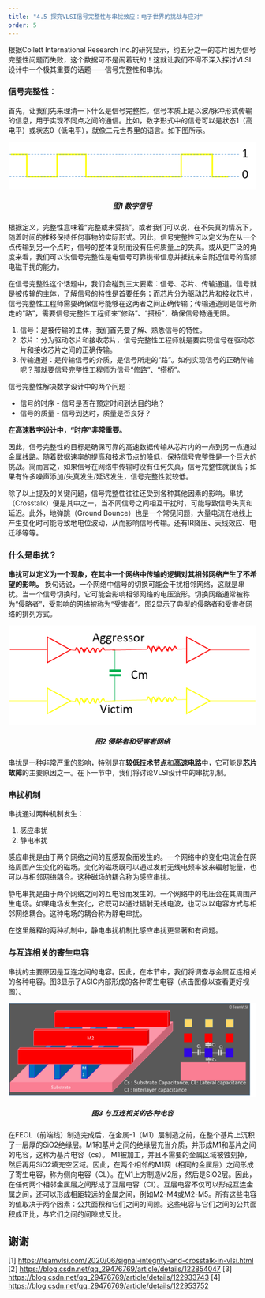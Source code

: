 ```yaml
---
title: "4.5 探究VLSI信号完整性与串扰效应：电子世界的挑战与应对"
order: 5
---
```


根据Collett International Research Inc.的研究显示，约五分之一的芯片因为信号完整性问题而失败，这个数据可不是闹着玩的！这就让我们不得不深入探讨VLSI设计中一个极其重要的话题——信号完整性和串扰。

### 信号完整性：

首先，让我们先来理清一下什么是信号完整性。信号本质上是以波/脉冲形式传输的信息，用于实现不同点之间的通信。比如，数字形式中的信号可以是状态1（高电平）或状态0（低电平），就像二元世界里的语言。如下图所示。

<div style="text-align:center;">
  <img src="./image-24.png" alt="ASIC Flow" width="500" />
  <h5>图1 数字信号</h5>
</div>

根据定义，完整性意味着“完整或未受损”。或者我们可以说，在不失真的情况下，随着时间的推移保持任何事物的实际形式。因此，信号完整性可以定义为在从一个点传输到另一个点时，信号的整体复制而没有任何质量上的失真。或从更广泛的角度来看，我们可以说信号完整性是电信号可靠携带信息并抵抗来自附近信号的高频电磁干扰的能力。

在信号完整性这个话题中，我们会碰到三大要素：信号、芯片、传输通道。信号就是被传输的主体，了解信号的特性是首要任务；而芯片分为驱动芯片和接收芯片，信号完整性工程师需要确保信号能够在这两者之间正确传输；传输通道则是信号所走的“路”，需要信号完整性工程师来“修路”、“搭桥”，确保信号畅通无阻。

1. 信号：是被传输的主体，我们首先要了解、熟悉信号的特性。
2. 芯片：分为驱动芯片和接收芯片，信号完整性工程师就是要实现信号在驱动芯片和接收芯片之间的正确传输。
3. 传输通道：是传输信号的介质，是信号所走的“路”。如何实现信号的正确传输呢？那就要信号完整性工程师为信号“修路”、“搭桥”。



信号完整性解决数字设计中的两个问题：

- 信号的时序 - 信号是否在预定时间到达目的地？
- 信号的质量 - 信号到达时，质量是否良好？

**在高速数字设计中，“时序”非常重要。**

因此，信号完整性的目标是确保可靠的高速数据传输从芯片内的一点到另一点通过金属线路。随着数据速率的提高和技术节点的降低，保持信号完整性是一个巨大的挑战。简而言之，如果信号在网络中传输时没有任何失真，信号完整性就很高；如果有许多噪声添加/失真发生/延迟发生，信号完整性就较低。

除了以上提及的关键问题，信号完整性往往还受到各种其他因素的影响。串扰（Crosstalk）便是其中之一，当不同信号之间相互干扰时，可能导致信号失真和延迟。此外，地弹跳（Ground Bounce）也是一个常见问题，大量电流在地线上产生变化时可能导致地电位波动，从而影响信号传输。还有IR降压、天线效应、电迁移等等。 

### 什么是串扰？

**串扰可以定义为一个现象，在其中一个网络中传输的逻辑对其相邻网络产生了不希望的影响。** 换句话说，一个网络中信号的切换可能会干扰相邻网络，这就是串扰。当一个信号切换时，它可能会影响相邻网络的电压波形。切换网络通常被称为“侵略者”，受影响的网络被称为“受害者”。图2显示了典型的侵略者和受害者网络的排列方式。


<div style="text-align:center;">
  <img src="image-25.png" alt="ASIC Flow" width="500" />
  <h5>图2 侵略者和受害者网络</h5>
</div>

串扰是一种非常严重的影响，特别是在**较低技术节点**和**高速电路**中，它可能是**芯片故障**的主要原因之一。在下一节中，我们将讨论VLSI设计中的串扰机制。

### 串扰机制

串扰通过两种机制发生：

1. 感应串扰
2. 静电串扰 

感应串扰是由于两个网络之间的互感现象而发生的。一个网络中的变化电流会在网络周围产生变化的磁场。变化的磁场既可以通过发射无线电频率波来辐射能量，也可以与相邻网络耦合。这种磁场的耦合称为感应串扰。

静电串扰是由于两个网络之间的互电容而发生的。一个网络中的电压会在其周围产生电场。如果电场发生变化，它既可以通过辐射无线电波，也可以以电容方式与相邻网络耦合。这种电场的耦合称为静电串扰。

在这里解释的两种机制中，静电串扰机制比感应串扰更显著和有问题。

### 与互连相关的寄生电容

串扰的主要原因是互连之间的电容。因此，在本节中，我们将调查与金属互连相关的各种电容。图3显示了ASIC内部形成的各种寄生电容（点击图像以查看更好视图）。

<div style="text-align:center;">
  <img src="image-26.png" alt="ASIC Flow" width="500" />
  <h5>图3 与互连相关的各种电容</h5>
</div>

在FEOL（前端线）制造完成后，在金属-1（M1）层制造之前，在整个基片上沉积了一层厚的SiO2绝缘层。M1和基片之间的绝缘层充当介质，并形成M1和基片之间的电容，这称为基片电容（cs）。 M1被加工，并且不需要的金属区域被蚀刻掉，然后再用SiO2填充空区域。因此，在两个相邻的M1网（相同的金属层）之间形成了寄生电容，称为侧向电容（CL）。在M1上方制造M2层，然后是SiO2层。因此，在任何两个相邻金属层之间形成了互层电容（CI）。互层电容不仅可以形成互连金属之间，还可以形成相距较远的金属之间，例如M2-M4或M2-M5。所有这些电容的值取决于两个因素：公共面积和它们之间的间隙。这些电容与它们之间的公共面积成正比，与它们之间的间隙成反比。

## 谢谢

[1] https://teamvlsi.com/2020/06/signal-integrity-and-crosstalk-in-vlsi.html
[2] https://blog.csdn.net/qq_29476769/article/details/122854047
[3] https://blog.csdn.net/qq_29476769/article/details/122933743
[4] https://blog.csdn.net/qq_29476769/article/details/122953752